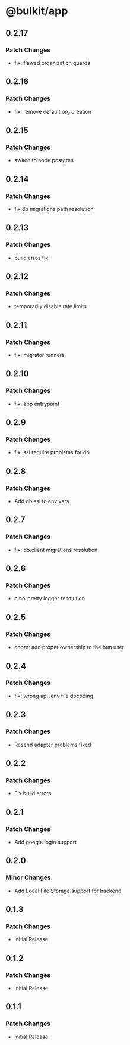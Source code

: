 # @bulkit/app

## 0.2.17

### Patch Changes

- fix: flawed organization guards

## 0.2.16

### Patch Changes

- fix: remove default org creation

## 0.2.15

### Patch Changes

- switch to node postgres

## 0.2.14

### Patch Changes

- fix db migrations path resolution

## 0.2.13

### Patch Changes

- build erros fix

## 0.2.12

### Patch Changes

- temporarily disable rate limits

## 0.2.11

### Patch Changes

- fix: migrator runners

## 0.2.10

### Patch Changes

- fix: app entrypoint

## 0.2.9

### Patch Changes

- fix: ssl require problems for db

## 0.2.8

### Patch Changes

- Add db ssl to env vars

## 0.2.7

### Patch Changes

- fix: db.client migrations resolution

## 0.2.6

### Patch Changes

- pino-pretty logger resolution

## 0.2.5

### Patch Changes

- chore: add proper ownership to the bun user

## 0.2.4

### Patch Changes

- fix: wrong api .env file docoding

## 0.2.3

### Patch Changes

- Resend adapter problems fixed

## 0.2.2

### Patch Changes

- Fix build errors

## 0.2.1

### Patch Changes

- Add google login support

## 0.2.0

### Minor Changes

- Add Local File Storage support for backend

## 0.1.3

### Patch Changes

- Initial Release

## 0.1.2

### Patch Changes

- Initial Release

## 0.1.1

### Patch Changes

- Initial Release
